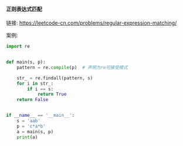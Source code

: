 #### 正则表达式匹配

链接: <https://leetcode-cn.com/problems/regular-expression-matching/>

案例:

```python
import re


def main(s, p):
    pattern = re.compile(p)  # 声明为re可接受模式

    str_ = re.findall(pattern, s)
    for i in str_:
        if i == s:
            return True
    return False


if __name__ == '__main__':
    s = 'aab'
    p = 'c*a*b'
    a = main(s, p)
    print(a)
```

